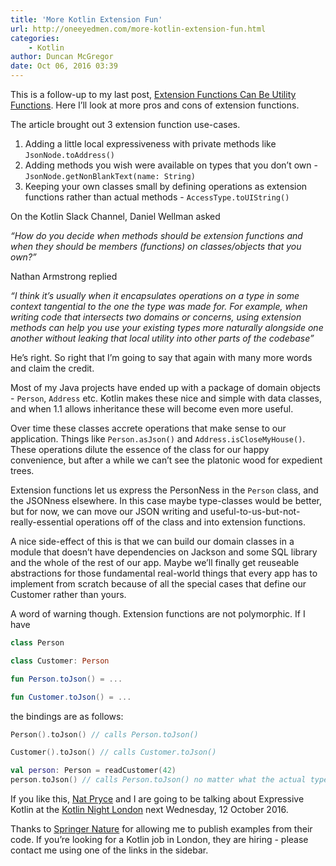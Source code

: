 ```yaml
---
title: 'More Kotlin Extension Fun'
url: http://oneeyedmen.com/more-kotlin-extension-fun.html
categories:
    - Kotlin
author: Duncan McGregor
date: Oct 06, 2016 03:39
---
```

This is a follow-up to my last post, [Extension Functions Can Be Utility Functions](http://oneeyedmen.com/extension-functions-can-be-utility-functions.html). Here I’ll look at more pros and cons of extension functions.

The article brought out 3 extension function use-cases.

1.  Adding a little local expressiveness with private methods like `JsonNode.toAddress()`
2.  Adding methods you wish were available on types that you don’t own - `JsonNode.getNonBlankText(name: String)`
3.  Keeping your own classes small by defining operations as extension functions rather than actual methods - `AccessType.toUIString()`

On the Kotlin Slack Channel, Daniel Wellman asked

_“How do you decide when methods should be extension functions and when they should be members (functions) on classes/objects _that you own_?”_

Nathan Armstrong replied

_“I think it’s usually when it encapsulates operations on a type in some context tangential to the one the type was made for. For example, when writing code that intersects two domains or concerns, using extension methods can help you use your existing types more naturally alongside one another without leaking that local utility into other parts of the codebase”_

He’s right. So right that I’m going to say that again with many more words and claim the credit.

Most of my Java projects have ended up with a package of domain objects - `Person`, `Address` etc. Kotlin makes these nice and simple with data classes, and when 1.1 allows inheritance these will become even more useful.

Over time these classes accrete operations that make sense to our application. Things like `Person.asJson()` and `Address.isCloseMyHouse()`. These operations dilute the essence of the class for our happy convenience, but after a while we can’t see the platonic wood for expedient trees.

Extension functions let us express the PersonNess in the `Person` class, and the JSONness elsewhere. In this case maybe type-classes would be better, but for now, we can move our JSON writing and useful-to-us-but-not-really-essential operations off of the class and into extension functions.

A nice side-effect of this is that we can build our domain classes in a module that doesn’t have dependencies on Jackson and some SQL library and the whole of the rest of our app. Maybe we’ll finally get reuseable abstractions for those fundamental real-world things that every app has to implement from scratch because of all the special cases that define our Customer rather than yours.

A word of warning though. Extension functions are not polymorphic. If I have

```kotlin
class Person

class Customer: Person

fun Person.toJson() = ...

fun Customer.toJson() = ...
```

the bindings are as follows:

```kotlin
Person().toJson() // calls Person.toJson()

Customer().toJson() // calls Customer.toJson()

val person: Person = readCustomer(42)
person.toJson() // calls Person.toJson() no matter what the actual type of person
```

If you like this, [Nat Pryce](http://www.natpryce.com) and I are going to be talking about Expressive Kotlin at the [Kotlin Night London](https://info.jetbrains.com/Kotlin-Night-London.html) next Wednesday, 12 October 2016.

Thanks to [Springer Nature](http://www.springernature.com) for allowing me to publish examples from their code. If you’re looking for a Kotlin job in London, they are hiring - please contact me using one of the links in the sidebar.
